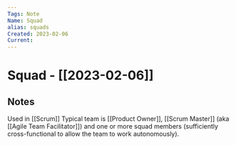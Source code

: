 ```yaml
---
Tags: Note
Name: Squad
alias: squads
Created: 2023-02-06
Current: 
---
```

# Squad - [[2023-02-06]]
## Notes
Used in [[Scrum]]
Typical team is [[Product Owner]], [[Scrum Master]] (aka [[Agile Team Facilitator]]) and one or more squad members (sufficiently cross-functional to allow the team to work autonomously).